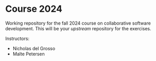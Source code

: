 # Course 2024

Working repository for the fall 2024 course on collaborative software development. This will be your *upstream* repository for the exercises.

Instructors:

- Nicholas del Grosso
- Malte Petersen
